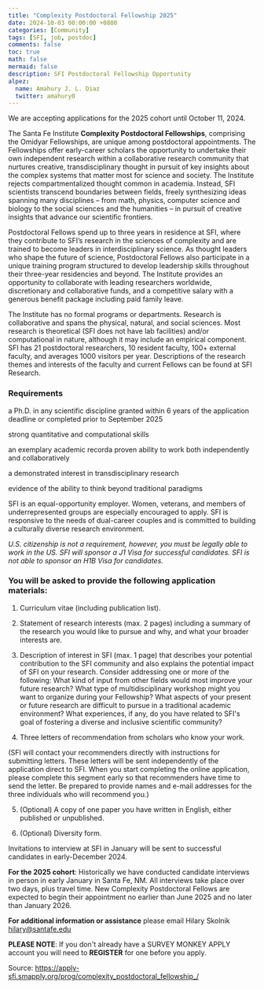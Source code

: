 ```yaml
---
title: "Complexity Postdoctoral Fellowship 2025"
date: 2024-10-03 00:00:00 +0800
categories: [Community]
tags: [SFI, job, postdoc]
comments: false
toc: true
math: false
mermaid: false
description: SFI Postdoctoral Fellowship Opportunity
alpez:
  name: Amahury J. L. Diaz
  twitter: amahury0
---
```


We are accepting applications for the 2025 cohort until October 11, 2024.

The Santa Fe Institute **Complexity Postdoctoral Fellowships**, comprising the Omidyar Fellowships, are unique among postdoctoral appointments. The Fellowships offer early-career scholars the opportunity to undertake their own independent research within a collaborative research community that nurtures creative, transdisciplinary thought in pursuit of key insights about the complex systems that matter most for science and society. The Institute rejects compartmentalized thought common in academia. Instead, SFI scientists transcend boundaries between fields, freely synthesizing ideas spanning many disciplines – from math, physics, computer science and biology to the social sciences and the humanities – in pursuit of creative insights that advance our scientific frontiers.

Postdoctoral Fellows spend up to three years in residence at SFI, where they contribute to SFI’s research in the sciences of complexity and are trained to become leaders in interdisciplinary science.  As thought leaders who shape the future of science, Postdoctoral Fellows also participate in a unique training program structured to develop leadership skills throughout their three-year residencies and beyond. The Institute provides an opportunity to collaborate with leading researchers worldwide, discretionary and collaborative funds, and a competitive salary with a generous benefit package including paid family leave.

The Institute has no formal programs or departments. Research is collaborative and spans the physical, natural, and social sciences. Most research is theoretical (SFI does not have lab facilities) and/or computational in nature, although it may include an empirical component. SFI has 21 postdoctoral researchers, 10 resident faculty, 100+ external faculty, and averages 1000 visitors per year. Descriptions of the research themes and interests of the faculty and current Fellows can be found at SFI Research.

### Requirements

a Ph.D. in any scientific discipline granted within 6 years of the application deadline or completed prior to September 2025 

strong quantitative and computational skills

an exemplary academic recorda proven ability to work both independently and collaboratively

a demonstrated interest in transdisciplinary research  

evidence of the ability to think beyond traditional paradigms

SFI is an equal-opportunity employer. Women, veterans, and members of underrepresented groups are especially encouraged to apply. SFI is responsive to the needs of dual-career couples and is committed to building a culturally diverse research environment.

*U.S. citizenship is not a requirement, however, you must be legally able to work in the US. SFI will sponsor a J1 Visa for successful candidates. SFI is not able to sponsor an H1B Visa for candidates.*

### You will be asked to provide the following application materials:

1. Curriculum vitae (including publication list).

2. Statement of research interests (max. 2 pages) including a summary of the research you would like to pursue and why, and what your broader interests are.

3. Description of interest in SFI (max. 1 page) that describes your potential contribution to the SFI community and also explains the potential impact of SFI on your research. Consider addressing one or more of the following: What kind of input from other fields would most improve your future research? What type of multidisciplinary workshop might you want to organize during your Fellowship? What aspects of your present or future research are difficult to pursue in a traditional academic environment? What experiences, if any, do you have related to SFI's goal of fostering a diverse and inclusive scientific community?

4. Three letters of recommendation from scholars who know your work. 

(SFI will contact your recommenders directly with instructions for submitting letters. These letters will be sent independently of the application direct to SFI. When you start completing the online application, please complete this segment early so that recommenders have time to send the letter. Be prepared to provide names and e-mail addresses for the three individuals who will recommend you.)

5. (Optional) A copy of one paper you have written in English, either published or unpublished.

6. (Optional) Diversity form. 

Invitations to interview at SFI in January will be sent to successful candidates in early-December 2024.

**For the 2025 cohort**: Historically we have conducted candidate interviews in person in early January in Santa Fe, NM. All interviews take place over two days, plus travel time. New Complexity Postdoctoral Fellows are expected to begin their appointment no earlier than June 2025 and no later than January 2026.

**For additional information or assistance** please email Hilary Skolnik hilary@santafe.edu

**PLEASE NOTE**: If you don't already have a SURVEY MONKEY APPLY account you will need to **REGISTER** for one before you apply.

Source: https://apply-sfi.smapply.org/prog/complexity_postdoctoral_fellowship_/
